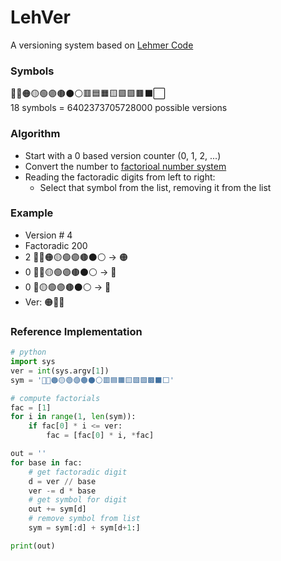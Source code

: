 # LehVer

A versioning system based on [Lehmer Code](https://en.wikipedia.org/wiki/Lehmer_code)

### Symbols

🔴🔵🟠🟡🟢🟣🟤⚫⚪🟥🟦🟧🟨🟩🟪🟫⬛⬜  
18 symbols = 6402373705728000 possible versions

### Algorithm

- Start with a 0 based version counter (0, 1, 2, ...)
- Convert the number to [factorioal number system](https://en.wikipedia.org/wiki/Factorial_number_system)
- Reading the factoradic digits from left to right:
  - Select that symbol from the list, removing it from the list

### Example

- Version # 4
- Factoradic 200
- 2 🔴🔵🟠🟡🟢🟣🟤⚫⚪ -> 🟠
- 0 🔴🔵🟡🟢🟣🟤⚫⚪ -> 🔴
- 0 🔵🟡🟢🟣🟤⚫⚪ -> 🔵
- Ver: 🟠🔴🔵

### Reference Implementation

```py
# python
import sys
ver = int(sys.argv[1])
sym = '🔴🔵🟠🟡🟢🟣🟤⚫⚪🟥🟦🟧🟨🟩🟪🟫⬛⬜'

# compute factorials
fac = [1]
for i in range(1, len(sym)):
    if fac[0] * i <= ver:
        fac = [fac[0] * i, *fac]

out = ''
for base in fac:
    # get factoradic digit
    d = ver // base
    ver -= d * base
    # get symbol for digit
    out += sym[d]
    # remove symbol from list
    sym = sym[:d] + sym[d+1:]

print(out)
```
